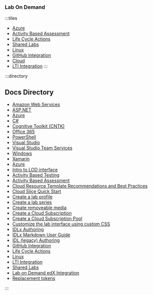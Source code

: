 ### Lab On Demand

<style>
.tiles {
    padding: 0 !important;
}
.tiles ul {
    display: grid;
    grid-template-columns: repeat(auto-fill, minmax(180px, 1fr));
    grid-auto-rows: 80px;
    grid-gap: 10px;
    list-style-type: none;
    margin-left: -50px;
}
.tiles li {
    width: 100%;
    height: 100%;
    border-style: solid;
    border-color: white;
    background: #0078d7;
}
.tiles a {
    display: flex;
    align-items: center;
    justify-content: center;
    text-align: center;
    font-size: 20px;
	cursor: pointer;
    word-wrap: break-word;
    color: white;
    text-decoration: none;
    width: 100%;
    height: 100%;
}
.tiles li:hover {
    background-color: #00a4f3;
	cursor: pointer;
}
.tiles a img {
    display: block;
    margin: 0;
    height: 100%;
    margin-top: auto;
    margin-left: auto;
    margin-right: auto;
}
</style>

:::tiles
- [Azure](./one.md "One fish")
- [Activity Based Assessment](./two.md "Two fish")
- [Life Cycle Actions](./three.md "Three fish")
- [Shared Labs](./four.md "Four fish")
- [Linux](./one.md "One fish")
- [GitHub Integration](./two.md "Two fish")
- [Cloud](./three.md "Three fish")
- [LTI Integration](./four.md "Four fish")
:::
<style>

.directory {
    padding: 0 !important;
}
.directory h2 {
    font-size: 2rem;
    font-style: normal;
    font-weight: 300;
    text-rendering: optimizeLegibility;
    word-wrap: break-word;
    color: #ccc;
}
.directory ul {
    display: grid;
    grid-auto-flow: column;
    grid-template-rows: repeat(11, 1fr);
    grid-template-columns: repeat(3, 1fr); 
    list-style-type: none;
    margin-left: -39px;
}
.directory a {
    display: flex;
    font-size: 18px;
	cursor: pointer;
    word-wrap: break-word;
    color: #00a4f3;
    text-decoration: none;
    line-height: 28px;
    margin-top: 4px;
    min-height: 36px;
    padding-left: 12px;
    padding-right: 12px;
    border-left: 6px solid #e0e0e0;
}
.directory a:hover {
    border-left: 6px solid #00a4f3;
    text-decoration: underline;
	cursor: pointer;
}

</style>

:::directory
## Docs Directory
- [Amazon Web Services](./dotnet-page.md "Creating labs that teach .NET programming")
- [ASP.NET](./aspnet-page.md "Creating labs that teach how to create a web site")
- [Azure](./azure-page.md "Creating Azure labs")
- [C#](./csharp-page.md "Creating C# labs")
- [Cognitive Toolkit (CNTK)](./cntk-page.md "Creating labs that teach how to use the Azure Cognitive Toolkit (CNTK)")
- [Office 365](./office-page.md "Creating Office 365 labs")
- [PowerShell](./powershell.md "Creating PowerShell labs")
- [Visual Studio](./visual-studio-page.md "Creating labs that teach how to use Visual Studio and Visual Studio Code")
- [Visual Studio Team Services](./vsts-page.md "Creating labs that teach how to use Visual Studio Team Services")
- [Windows](./windows-page.md "Creating labs with Windows VMs")
- [Xamarin](./xamarin-page.md "Creating Xamarin labs")
- [Azure](./azure.md "azure")
- [Intro to LOD interface](./)
- [Activity Based Testing](./)
- [Activity Based Assessment](./)
- [Cloud Resource Template Recommendations and Best Practices](./)
- [Cloud Slice Quick Start](./)
- [Create a lab profile](./)
- [Create a lab series](./)
- [Create removeable media](./) 
- [Create a Cloud Subscription](./) 
- [Create a Cloud Subscription Pool](./) 
- [Customize the lab interface using custom CSS](./) 
- [IDLx Authoring](./)
- [IDLx Markdown User Guide](./) 
- [IDL (legacy) Authoring](./)
- [GitHub Integration](./)
- [Life Cycle Actions](./)
- [Linux](./)
- [LTI Integration](./) 
- [Shared Labs](./)
- [Lab on Demand edX Integration](./) 
- [Replacement tokens](./) 

:::
